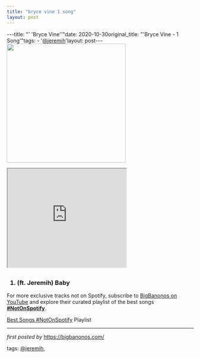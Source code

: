 ```yaml
---
title: "bryce vine 1 song"
layout: post
---
```

---title: "' 'Bryce Vine''"date: 2020-10-30original_title: "'Bryce Vine - 1 Song'"tags:  - '[@jeremih](/tags/jeremih/)'layout: post---<a href="https://blogger.googleusercontent.com/img/b/R29vZ2xl/AVvXsEhRYHQp8QfW-E0YIaQWkLArGppMSAQHYOoC8husNviQ783bPq6VQkJOneJpDWHLhzSLH3ZWFY3ZmSN5ethiTzS7vLbPySeYpw9xfDjtkKnZoGbf8iUyG8iyNAmyHjwffmg8KGafFhExcaw/s1280/best-songs-by-hinds.png"><img border="0" data-original-height="720" data-original-width="1280" src="https://blogger.googleusercontent.com/img/b/R29vZ2xl/AVvXsEhRYHQp8QfW-E0YIaQWkLArGppMSAQHYOoC8husNviQ783bPq6VQkJOneJpDWHLhzSLH3ZWFY3ZmSN5ethiTzS7vLbPySeYpw9xfDjtkKnZoGbf8iUyG8iyNAmyHjwffmg8KGafFhExcaw/s320/best-songs-by-hinds.png" width="320" /></a><br /><div class="separator" ><div class="separator"><iframe allowfullscreen="" class="BLOG_video_class" height="266" src="https://www.youtube.com/embed/Z3fMY5mVxVw" width="320" youtube-src-id="Z3fMY5mVxVw"></iframe></div><h2></h2><h3><ol><li>(ft. Jeremih) Baby</li></ol></h3></div><!--Subscribe and Playlist Links--><div>    <p>For more exclusive tracks not on Spotify, subscribe to <a href="https://www.youtube.com/[@BigBanonos](/tags/BigBanonos/)" target="_blank">BigBanonos on YouTube</a> and explore their curated playlist of the best songs <strong>[#NotOnSpotify](/tags/NotOnSpotify/)</strong>.</p>    <p><a href="https://www.youtube.com/playlist?list=PLtuNtuTatqI0kFahUCbtbfenC_ET5O_tr" target="_blank">Best Songs [#NotOnSpotify](/tags/NotOnSpotify/) Playlist<br /></a></p></div><hr /><p><em>first posted by</em> <a href="https://bigbanonos.com/" rel="noopener" target="_new">https://bigbanonos.com/</a></p><p>tags: [@jeremih](/tags/jeremih/),</p>